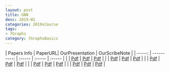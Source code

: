 ```yaml
---
layout: post
title: GNN   
desc: 2019-W1
categories: 2019sCourse
tags:
- 7Graphs
category: 7GraphsBasics
---
```


| Papers Info | PaperURL| OurPresentation | OurScribeNote |
| -----: | ----------: | :----- | :----- | :----- |
| | [Pdf]() | [Pdf]() | [Pdf]() | 
| | [Pdf]() | [Pdf]() | [Pdf]() | 
| | [Pdf]() | [Pdf]() | [Pdf]() | 
| | [Pdf]() | [Pdf]() | [Pdf]() | 
| | [Pdf]() | [Pdf]() | [Pdf]() | 


